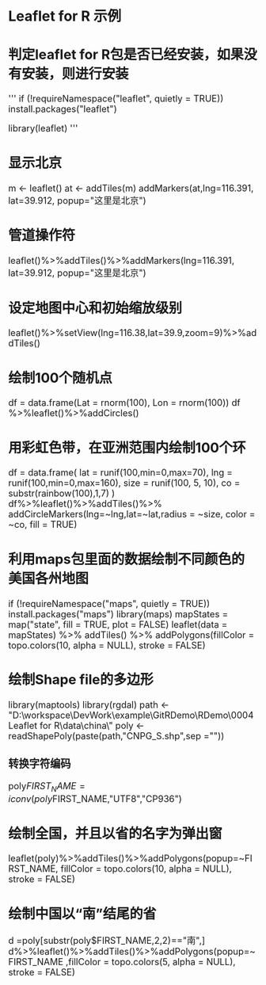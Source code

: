 # Leaflet for R 示例

<font size=4>

## 判定leaflet for R包是否已经安装，如果没有安装，则进行安装
'''
if (!requireNamespace("leaflet", quietly = TRUE))
  install.packages("leaflet")

library(leaflet)
'''

## 显示北京
m <- leaflet()
at <- addTiles(m)
addMarkers(at,lng=116.391, lat=39.912, popup="这里是北京")


## 管道操作符
leaflet()%>%addTiles()%>%addMarkers(lng=116.391, lat=39.912, popup="这里是北京")


## 设定地图中心和初始缩放级别
leaflet()%>%setView(lng=116.38,lat=39.9,zoom=9)%>%addTiles()

## 绘制100个随机点
df = data.frame(Lat = rnorm(100), Lon = rnorm(100))
df %>%leaflet()%>%addCircles()

## 用彩虹色带，在亚洲范围内绘制100个环
df = data.frame(
  lat = runif(100,min=0,max=70),
  lng = runif(100,min=0,max=160),
  size = runif(100, 5, 10),
  co = substr(rainbow(100),1,7)
)
df%>%leaflet()%>%addTiles()%>%
  addCircleMarkers(lng=~lng,lat=~lat,radius = ~size, color = ~co, fill = TRUE)

## 利用maps包里面的数据绘制不同颜色的美国各州地图
if (!requireNamespace("maps", quietly = TRUE))
  install.packages("maps")
library(maps)
mapStates = map("state", fill = TRUE, plot = FALSE)
leaflet(data = mapStates) %>% addTiles() %>%
  addPolygons(fillColor = topo.colors(10, alpha = NULL), stroke = FALSE)

## 绘制Shape file的多边形
library(maptools)
library(rgdal)
path <- "D:\\workspace\\DevWork\\example\\GitRDemo\\RDemo\\0004Leaflet for R\\data\\china\\"
poly <- readShapePoly(paste(path,"CNPG_S.shp",sep =""))

### 转换字符编码
poly$FIRST_NAME = iconv(poly$FIRST_NAME,"UTF8","CP936")

## 绘制全国，并且以省的名字为弹出窗
leaflet(poly)%>%addTiles()%>%addPolygons(popup=~FIRST_NAME,
                                         fillColor = topo.colors(10, alpha = NULL), 
                                         stroke = FALSE)

## 绘制中国以“南”结尾的省
d =poly[substr(poly$FIRST_NAME,2,2)=="南",]
d%>%leaflet()%>%addTiles()%>%addPolygons(popup=~FIRST_NAME
                                         ,fillColor = topo.colors(5, alpha = NULL), 
                                         stroke = FALSE)


</font>
